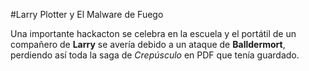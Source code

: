 #Larry Plotter y El Malware de Fuego

Una importante hackacton se celebra en la escuela y el portátil de un compañero de **Larry**
se avería debido a un ataque de **Balldermort**, perdiendo así toda la saga de *Crepúsculo*
en PDF que tenía guardado.
